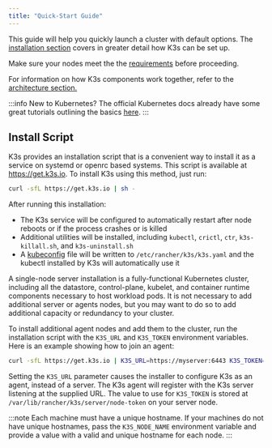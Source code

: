 ```yaml
---
title: "Quick-Start Guide"
---
```


This guide will help you quickly launch a cluster with default options. The [installation section](./installation/installation.md) covers in greater detail how K3s can be set up.

Make sure your nodes meet the the [requirements](./installation/requirements.md) before proceeding.

For information on how K3s components work together, refer to the [architecture section.](./architecture.md)

:::info
New to Kubernetes? The official Kubernetes docs already have some great tutorials outlining the basics [here](https://kubernetes.io/docs/tutorials/kubernetes-basics/).
:::

## Install Script

K3s provides an installation script that is a convenient way to install it as a service on systemd or openrc based systems. This script is available at https://get.k3s.io. To install K3s using this method, just run:

```bash
curl -sfL https://get.k3s.io | sh -
```

After running this installation:

- The K3s service will be configured to automatically restart after node reboots or if the process crashes or is killed
- Additional utilities will be installed, including `kubectl`, `crictl`, `ctr`, `k3s-killall.sh`, and `k3s-uninstall.sh`
- A [kubeconfig](https://kubernetes.io/docs/concepts/configuration/organize-cluster-access-kubeconfig/) file will be written to `/etc/rancher/k3s/k3s.yaml` and the kubectl installed by K3s will automatically use it

A single-node server installation is a fully-functional Kubernetes cluster, including all the datastore, control-plane, kubelet, and container runtime components necessary to host workload pods. It is not necessary to add additional server or agents nodes, but you may want to do so to add additional capacity or redundancy to your cluster.

To install additional agent nodes and add them to the cluster, run the installation script with the `K3S_URL` and `K3S_TOKEN` environment variables. Here is an example showing how to join an agent:

```bash
curl -sfL https://get.k3s.io | K3S_URL=https://myserver:6443 K3S_TOKEN=mynodetoken sh -
```

Setting the `K3S_URL` parameter causes the installer to configure K3s as an agent, instead of a server. The K3s agent will register with the K3s server listening at the supplied URL. The value to use for `K3S_TOKEN` is stored at `/var/lib/rancher/k3s/server/node-token` on your server node.

:::note
Each machine must have a unique hostname. If your machines do not have unique hostnames, pass the `K3S_NODE_NAME` environment variable and provide a value with a valid and unique hostname for each node.
:::
